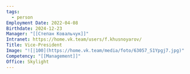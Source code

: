 ```yaml
---
tags:
  - person
Employment Date: 2022-04-08
Birthdate: 2024-12-23
Manager: "[[Степан Ковальчук]]"
Intranet: https://home.vk.team/users/f.khusnoyarov/
Title: Vice-President
Image: "![|100](https://home.vk.team/media/foto/63057_S1Ypgj7.jpg)"
Competency: "[[Management]]"
Office: Skylight
---
```

